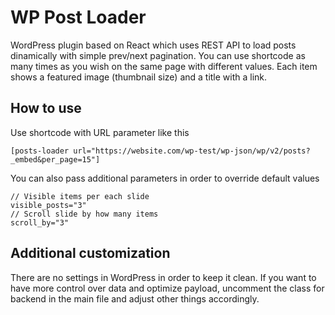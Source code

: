 # WP Post Loader

WordPress plugin based on React which uses REST API to load posts dinamically with simple prev/next pagination. You can use shortcode as many times as you wish on the same page with different values. Each item shows a featured image (thumbnail size) and a title with a link.

## How to use 

Use shortcode with URL parameter like this

	[posts-loader url="https://website.com/wp-test/wp-json/wp/v2/posts?_embed&per_page=15"]

You can also pass additional parameters in order to override default values

	// Visible items per each slide
	visible_posts="3"
	// Scroll slide by how many items
	scroll_by="3"

## Additional customization

There are no settings in WordPress in order to keep it clean. If you want to have more control over data and optimize payload, uncomment the class for backend in the main file and adjust other things accordingly. 